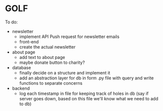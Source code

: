 # GOLF

To do:
* newsletter
    * implement API Push request for newsletter emails
    * front-end
    * create the actual newsletter
* about page
    * add text to about page
    * maybe donate button to charity?
* database
    * finally decide on a structure and implement it
    * add an abstraction layer for db in form .py file with query and write functions to separate concerns
* backend
    * log each timestamp in file for keeping track of holes in db (say if server goes down, based on this file we'll know what we need to add to db)